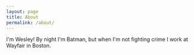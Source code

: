 ```yaml
---
layout: page
title: About
permalink: /about/
---
```


I'm Wesley! By night I'm Batman, but when I'm not fighting crime I work at Wayfair in Boston.
